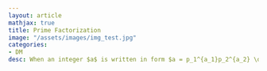 ```yaml
---
layout: article
mathjax: true
title: Prime Factorization
image: "/assets/images/img_test.jpg"
categories:
- DM
desc: When an integer $a$ is written in form $a = p_1^{a_1}p_2^{a_2} \dots p_n^{a_n}$. Here $p$ is a prime number.
































































































































































































































































































































































 
imagealt: 
---
```


When an integer $a$ is written in form $a = p_1^{a_1}p_2^{a_2} \dots p_n^{a_n}$. Here $p$ is a prime number.

































































































































































































































































































































































